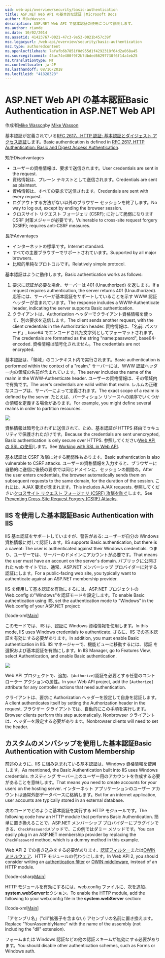 ```yaml
---
uid: web-api/overview/security/basic-authentication
title: ASP.NET Web API の基本的な認証 |Microsoft Docs
author: MikeWasson
description: ASP.NET Web API で基本認証の使用について説明します。
ms.author: riande
ms.date: 10/02/2014
ms.assetid: 41423767-0021-47c3-9e53-0021b457c39f
msc.legacyurl: /web-api/overview/security/basic-authentication
msc.type: authoredcontent
ms.openlocfilehash: 7afafb6b7851f0d955d1f4292318f64d2a068a45
ms.sourcegitcommit: 45ac74e400f9f2b7dbded66297730f6f14a4eb25
ms.translationtype: MT
ms.contentlocale: ja-JP
ms.lasthandoff: 08/16/2018
ms.locfileid: "41828323"
---
```

<a name="basic-authentication-in-aspnet-web-api"></a><span data-ttu-id="ff23e-103">ASP.NET Web API の基本認証</span><span class="sxs-lookup"><span data-stu-id="ff23e-103">Basic Authentication in ASP.NET Web API</span></span>
====================
<span data-ttu-id="ff23e-104">作成者[Mike Wasson](https://github.com/MikeWasson)</span><span class="sxs-lookup"><span data-stu-id="ff23e-104">by [Mike Wasson](https://github.com/MikeWasson)</span></span>

<span data-ttu-id="ff23e-105">基本認証が定義されている[RFC 2617、HTTP 認証: 基本認証とダイジェスト アクセス認証](http://www.ietf.org/rfc/rfc2617.txt)します。</span><span class="sxs-lookup"><span data-stu-id="ff23e-105">Basic authentication is defined in [RFC 2617, HTTP Authentication: Basic and Digest Access Authentication](http://www.ietf.org/rfc/rfc2617.txt).</span></span>

<span data-ttu-id="ff23e-106">短所</span><span class="sxs-lookup"><span data-stu-id="ff23e-106">Disadvantages</span></span>

- <span data-ttu-id="ff23e-107">ユーザーの資格情報は、要求で送信されます。</span><span class="sxs-lookup"><span data-stu-id="ff23e-107">User credentials are sent in the request.</span></span>
- <span data-ttu-id="ff23e-108">資格情報は、プレーン テキストとして送信されます。</span><span class="sxs-lookup"><span data-stu-id="ff23e-108">Credentials are sent as plaintext.</span></span>
- <span data-ttu-id="ff23e-109">資格情報は、すべての要求で送信されます。</span><span class="sxs-lookup"><span data-stu-id="ff23e-109">Credentials are sent with every request.</span></span>
- <span data-ttu-id="ff23e-110">ログアウトする方法がない以外のブラウザー セッションを終了します。</span><span class="sxs-lookup"><span data-stu-id="ff23e-110">No way to log out, except by ending the browser session.</span></span>
- <span data-ttu-id="ff23e-111">クロスサイト リクエスト フォージェリ (CSRF); に対して脆弱になりますCSRF 対策メジャーが必要です。</span><span class="sxs-lookup"><span data-stu-id="ff23e-111">Vulnerable to cross-site request forgery (CSRF); requires anti-CSRF measures.</span></span>

<span data-ttu-id="ff23e-112">長所</span><span class="sxs-lookup"><span data-stu-id="ff23e-112">Advantages</span></span>

- <span data-ttu-id="ff23e-113">インターネットの標準です。</span><span class="sxs-lookup"><span data-stu-id="ff23e-113">Internet standard.</span></span>
- <span data-ttu-id="ff23e-114">すべての主要ブラウザーでサポートされています。</span><span class="sxs-lookup"><span data-stu-id="ff23e-114">Supported by all major browsers.</span></span>
- <span data-ttu-id="ff23e-115">比較的単純なプロトコルです。</span><span class="sxs-lookup"><span data-stu-id="ff23e-115">Relatively simple protocol.</span></span>

<span data-ttu-id="ff23e-116">基本認証はように動作します。</span><span class="sxs-lookup"><span data-stu-id="ff23e-116">Basic authentication works as follows:</span></span>

1. <span data-ttu-id="ff23e-117">要求に認証が必要な場合、サーバーは 401 (Unauthorized) を返します。</span><span class="sxs-lookup"><span data-stu-id="ff23e-117">If a request requires authentication, the server returns 401 (Unauthorized).</span></span> <span data-ttu-id="ff23e-118">応答には、サーバーが基本認証をサポートしていることを示す WWW 認証ヘッダーが含まれています。</span><span class="sxs-lookup"><span data-stu-id="ff23e-118">The response includes a WWW-Authenticate header, indicating the server supports Basic authentication.</span></span>
2. <span data-ttu-id="ff23e-119">クライアントは、Authorization ヘッダーでクライアント資格情報を使って、別の要求を送信します。</span><span class="sxs-lookup"><span data-stu-id="ff23e-119">The client sends another request, with the client credentials in the Authorization header.</span></span> <span data-ttu-id="ff23e-120">資格情報は、「名前: パスワード」, base64 でエンコードされた文字列としてフォーマットされます。</span><span class="sxs-lookup"><span data-stu-id="ff23e-120">The credentials are formatted as the string "name:password", base64-encoded.</span></span> <span data-ttu-id="ff23e-121">資格情報は暗号化されません。</span><span class="sxs-lookup"><span data-stu-id="ff23e-121">The credentials are not encrypted.</span></span>

<span data-ttu-id="ff23e-122">基本認証は、「領域」のコンテキスト内で実行されます。</span><span class="sxs-lookup"><span data-stu-id="ff23e-122">Basic authentication is performed within the context of a "realm."</span></span> <span data-ttu-id="ff23e-123">サーバーには、WWW 認証ヘッダー内の領域の名前が含まれています。</span><span class="sxs-lookup"><span data-stu-id="ff23e-123">The server includes the name of the realm in the WWW-Authenticate header.</span></span> <span data-ttu-id="ff23e-124">ユーザーの資格情報は、その領域内で有効です。</span><span class="sxs-lookup"><span data-stu-id="ff23e-124">The user's credentials are valid within that realm.</span></span> <span data-ttu-id="ff23e-125">レルムの正確なスコープは、サーバーによって定義されます。</span><span class="sxs-lookup"><span data-stu-id="ff23e-125">The exact scope of a realm is defined by the server.</span></span> <span data-ttu-id="ff23e-126">たとえば、パーティション リソースへの順序でいくつかの領域を定義する場合があります。</span><span class="sxs-lookup"><span data-stu-id="ff23e-126">For example, you might define several realms in order to partition resources.</span></span>

![](basic-authentication/_static/image1.png)

<span data-ttu-id="ff23e-127">資格情報は暗号化されずに送信されて、ため、基本認証が HTTPS 経由でセキュリティで保護されただけです。</span><span class="sxs-lookup"><span data-stu-id="ff23e-127">Because the credentials are sent unencrypted, Basic authentication is only secure over HTTPS.</span></span> <span data-ttu-id="ff23e-128">参照してください[Web API の SSL の使用](working-with-ssl-in-web-api.md)します。</span><span class="sxs-lookup"><span data-stu-id="ff23e-128">See [Working with SSL in Web API](working-with-ssl-in-web-api.md).</span></span>

<span data-ttu-id="ff23e-129">基本認証は CSRF 攻撃に対する脆弱性もあります。</span><span class="sxs-lookup"><span data-stu-id="ff23e-129">Basic authentication is also vulnerable to CSRF attacks.</span></span> <span data-ttu-id="ff23e-130">ユーザーの資格情報を入力すると、ブラウザーに自動的に送信に後続の要求では同じドメインに、セッションの期間の。</span><span class="sxs-lookup"><span data-stu-id="ff23e-130">After the user enters credentials, the browser automatically sends them on subsequent requests to the same domain, for the duration of the session.</span></span> <span data-ttu-id="ff23e-131">これには、AJAX 要求が含まれます。</span><span class="sxs-lookup"><span data-stu-id="ff23e-131">This includes AJAX requests.</span></span> <span data-ttu-id="ff23e-132">参照してください[クロスサイト リクエスト フォージェリ (CSRF) 攻撃を防ぐ](preventing-cross-site-request-forgery-csrf-attacks.md)します。</span><span class="sxs-lookup"><span data-stu-id="ff23e-132">See [Preventing Cross-Site Request Forgery (CSRF) Attacks](preventing-cross-site-request-forgery-csrf-attacks.md).</span></span>

## <a name="basic-authentication-with-iis"></a><span data-ttu-id="ff23e-133">IIS を使用した基本認証</span><span class="sxs-lookup"><span data-stu-id="ff23e-133">Basic Authentication with IIS</span></span>

<span data-ttu-id="ff23e-134">IIS 基本認証をサポートしていますが、警告がある: ユーザーが自分の Windows 資格情報に対して認証します。</span><span class="sxs-lookup"><span data-stu-id="ff23e-134">IIS supports Basic authentication, but there is a caveat: The user is authenticated against their Windows credentials.</span></span> <span data-ttu-id="ff23e-135">つまり、ユーザーでは、サーバーのドメインにアカウントが必要です。</span><span class="sxs-lookup"><span data-stu-id="ff23e-135">That means the user must have an account on the server's domain.</span></span> <span data-ttu-id="ff23e-136">パブリックに公開された web サイトでは、通常、ASP.NET メンバーシップ プロバイダーに対する認証にします。</span><span class="sxs-lookup"><span data-stu-id="ff23e-136">For a public-facing web site, you typically want to authenticate against an ASP.NET membership provider.</span></span>

<span data-ttu-id="ff23e-137">IIS を使用して基本認証を有効にするには、ASP.NET プロジェクトの Web.config の"Windows"を認証モードを設定します。</span><span class="sxs-lookup"><span data-stu-id="ff23e-137">To enable Basic authentication using IIS, set the authentication mode to "Windows" in the Web.config of your ASP.NET project:</span></span>

[!code-xml[Main](basic-authentication/samples/sample1.xml)]

<span data-ttu-id="ff23e-138">このモードでは、IIS は、認証に Windows 資格情報を使用します。</span><span class="sxs-lookup"><span data-stu-id="ff23e-138">In this mode, IIS uses Windows credentials to authenticate.</span></span> <span data-ttu-id="ff23e-139">さらに、IIS での基本認証を有効にする必要があります。</span><span class="sxs-lookup"><span data-stu-id="ff23e-139">In addition, you must enable Basic authentication in IIS.</span></span> <span data-ttu-id="ff23e-140">IIS マネージャーで、機能ビューに移動するには、認証 を選択および基本認証を有効にします。</span><span class="sxs-lookup"><span data-stu-id="ff23e-140">In IIS Manager, go to Features View, select Authentication, and enable Basic authentication.</span></span>

![](basic-authentication/_static/image2.png)

<span data-ttu-id="ff23e-141">Web API プロジェクトで、追加、`[Authorize]`認証を必要とする任意のコント ローラー アクションの属性。</span><span class="sxs-lookup"><span data-stu-id="ff23e-141">In your Web API project, add the `[Authorize]` attribute for any controller actions that need authentication.</span></span>

<span data-ttu-id="ff23e-142">クライアントは、要求に Authorization ヘッダーを設定して自身を認証します。</span><span class="sxs-lookup"><span data-stu-id="ff23e-142">A client authenticates itself by setting the Authorization header in the request.</span></span> <span data-ttu-id="ff23e-143">ブラウザー クライアントでは、自動的にこの手順を実行します。</span><span class="sxs-lookup"><span data-stu-id="ff23e-143">Browser clients perform this step automatically.</span></span> <span data-ttu-id="ff23e-144">Nonbrowser クライアントは、ヘッダーを設定する必要があります。</span><span class="sxs-lookup"><span data-stu-id="ff23e-144">Nonbrowser clients will need to set the header.</span></span>

## <a name="basic-authentication-with-custom-membership"></a><span data-ttu-id="ff23e-145">カスタムのメンバシップを使用した基本認証</span><span class="sxs-lookup"><span data-stu-id="ff23e-145">Basic Authentication with Custom Membership</span></span>

<span data-ttu-id="ff23e-146">前述のように、IIS に組み込まれている基本認証は、Windows 資格情報を使用します。</span><span class="sxs-lookup"><span data-stu-id="ff23e-146">As mentioned, the Basic Authentication built into IIS uses Windows credentials.</span></span> <span data-ttu-id="ff23e-147">ホスティング サーバー上のユーザー用のアカウントを作成する必要があることを意味します。</span><span class="sxs-lookup"><span data-stu-id="ff23e-147">That means you need to create accounts for your users on the hosting server.</span></span> <span data-ttu-id="ff23e-148">インターネット アプリケーションのユーザー アカウントは通常外部データベースに格納します。</span><span class="sxs-lookup"><span data-stu-id="ff23e-148">But for an internet application, user accounts are typically stored in an external database.</span></span>

<span data-ttu-id="ff23e-149">次のコードでどのように基本認証を実行する HTTP モジュールです。</span><span class="sxs-lookup"><span data-stu-id="ff23e-149">The following code how an HTTP module that performs Basic Authentication.</span></span> <span data-ttu-id="ff23e-150">簡単に置き換えることで、ASP.NET メンバーシップ プロバイダーにプラグインできる、`CheckPassword`メソッドで、この例ではダミー メソッドです。</span><span class="sxs-lookup"><span data-stu-id="ff23e-150">You can easily plug in an ASP.NET membership provider by replacing the `CheckPassword` method, which is a dummy method in this example.</span></span>

<span data-ttu-id="ff23e-151">Web API 2 での書き込みをする必要があります、[認証フィルター](authentication-filters.md)または[OWIN ミドルウェア](../../../aspnet/overview/owin-and-katana/index.md)、HTTP モジュールの代わりにします。</span><span class="sxs-lookup"><span data-stu-id="ff23e-151">In Web API 2, you should consider writing an [authentication filter](authentication-filters.md) or [OWIN middleware](../../../aspnet/overview/owin-and-katana/index.md), instead of an HTTP module.</span></span>

[!code-csharp[Main](basic-authentication/samples/sample2.cs)]

<span data-ttu-id="ff23e-152">HTTP モジュールを有効にするには、web.config ファイルに、次を追加、 **system.webServer**セクション。</span><span class="sxs-lookup"><span data-stu-id="ff23e-152">To enable the HTTP module, add the following to your web.config file in the **system.webServer** section:</span></span>

[!code-xml[Main](basic-authentication/samples/sample3.xml?highlight=4)]

<span data-ttu-id="ff23e-153">「アセンブリ名」("dll"拡張子を含まない) アセンブリの名前に置き換えます。</span><span class="sxs-lookup"><span data-stu-id="ff23e-153">Replace "YourAssemblyName" with the name of the assembly (not including the "dll" extension).</span></span>

<span data-ttu-id="ff23e-154">フォームまたは Windows 認証などの他の認証スキームが無効にする必要があります。</span><span class="sxs-lookup"><span data-stu-id="ff23e-154">You should disable other authentication schemes, such as Forms or Windows auth.</span></span>
